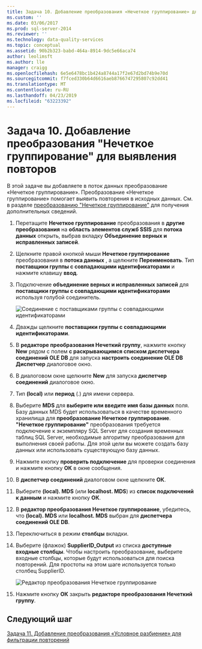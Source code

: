 ```yaml
---
title: Задача 10. Добавление преобразования «Нечеткое группирование» для обнаружения повторений | Документация Майкрософт
ms.custom: ''
ms.date: 03/06/2017
ms.prod: sql-server-2014
ms.reviewer: ''
ms.technology: data-quality-services
ms.topic: conceptual
ms.assetid: 90b2b323-babd-464a-8914-9dc5e66aca74
author: leolimsft
ms.author: lle
manager: craigg
ms.openlocfilehash: 6e5e6478bc1b424a8744a17f2e67d2bd74b9e70d
ms.sourcegitcommit: f7fced330b64d6616aeb8766747295807c92dd41
ms.translationtype: MT
ms.contentlocale: ru-RU
ms.lasthandoff: 04/23/2019
ms.locfileid: "63223392"
---
```

# <a name="task-10-adding-fuzzy-group-transform-to-identify-duplicates"></a>Задача 10. Добавление преобразования "Нечеткое группирование" для выявления повторов
  В этой задаче вы добавляете в поток данных преобразование «Нечеткое группирование». Преобразование «Нечеткое группирование» помогает выявить повторения в исходных данных. См. в разделе [преобразованию "Нечеткое группирование"](../integration-services/data-flow/transformations/fuzzy-grouping-transformation.md) для получения дополнительных сведений.  
  
1.  Перетащите **Нечеткое группирование** преобразования в **другие преобразования** на **область элементов служб SSIS** для **потока данных** открыть, выбрав вкладку  **Объединение верных и исправленных записей**.  
  
2.  Щелкните правой кнопкой мыши **Нечеткое группирование** преобразования в **потока данных** , а щелкните **Переименовать**. Тип **поставщики группы с совпадающими идентификаторами** и нажмите клавишу **ввод**.  
  
3.  Подключение **объединение верных и исправленных записей** для **поставщики группы с совпадающими идентификаторами** используя голубой соединитель.  
  
     ![Соединение с поставщиками группы с совпадающими идентификаторами](../../2014/tutorials/media/et-addingfgttoidentifyduplicates-01.jpg "соединение с поставщиками группы с совпадающими идентификаторами")  
  
4.  Дважды щелкните **поставщики группы с совпадающими идентификаторами**.  
  
5.  В **редакторе преобразования Нечеткий группу**, нажмите кнопку **New** рядом с полем **с раскрывающимся списком диспетчера соединений OLE DB** для запуска **настроить соединение OLE DB Диспетчер** диалоговое окно.  
  
6.  В диалоговом окне щелкните **New** для запуска **диспетчер соединений** диалоговое окно.  
  
7.  Тип **(local)** или **период** (.) для имени сервера.  
  
8.  Выберите **MDS** для **выберите или введите имя базы данных** поля. Базу данных MDS будет использоваться в качестве временного хранилища для **преобразование Нечеткое группирование**. **"Нечеткое группирование"** преобразования требуется подключение к экземпляру SQL Server для создания временных таблиц SQL Server, необходимые алгоритму преобразования для выполнения своей работы. Для этой цели вы можете создать базу данных или использовать существующую базу данных.  
  
9. Нажмите кнопку **проверить подключение** для проверки соединения и нажмите кнопку **ОК** в окне сообщения.  
  
10. В **диспетчер соединений** диалоговом окне щелкните **ОК**.  
  
11. Выберите **(local). MDS** (или **localhost. MDS**) из **список подключений к данным** и нажмите кнопку **ОК**.  
  
12. В **редактор преобразования Нечеткое группирование**, убедитесь, что **(local). MDS** или **localhost. MDS** выбран для **диспетчера соединений OLE DB**.  
  
13. Переключиться в режим **столбцы** вкладки.  
  
14. Выберите (флажок) **SupplierID_Output** из списка **доступные входные столбцы**. Чтобы настроить преобразование, выберите входные столбцы, которые будут использоваться для поиска повторений. Для простоты на этом шаге используется только столбец SupplierID.  
  
     ![Редактор преобразования Нечеткое группирование](../../2014/tutorials/media/et-addingfgttoidentifyduplicates-02.jpg "редактор преобразования Нечеткое группирование")  
  
15. Нажмите кнопку **ОК** закрыть **редакторе преобразования Нечеткий группу**.  
  
## <a name="next-step"></a>Следующий шаг  
 [Задача 11. Добавление преобразования «Условное разбиение» для фильтрации повторений](../../2014/tutorials/task-11-adding-conditional-split-transform-to-filter-duplicates.md)  
  
  
